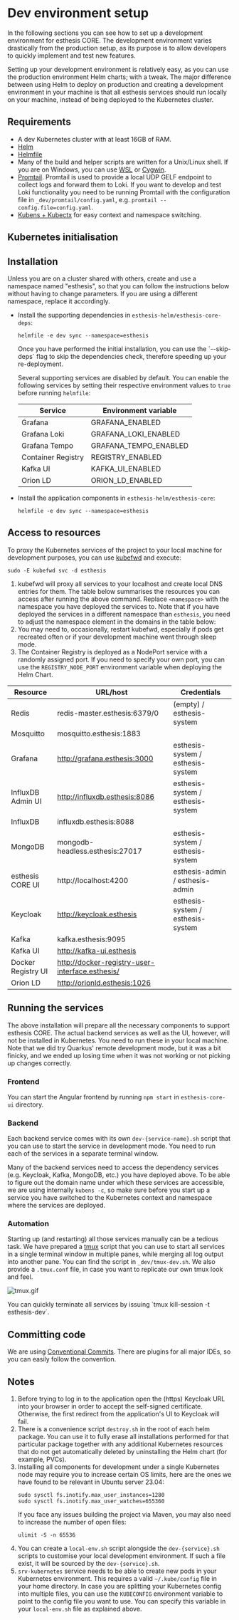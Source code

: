 # Dev environment setup

In the following sections you can see how to set up a development environment for esthesis CORE. The
development environment varies drastically from the production setup, as its purpose is to allow
developers to quickly implement and test new features.

Setting up your development environment is relatively easy, as you can use the production
environment Helm charts; with a tweak. The major difference between using Helm to deploy on production and
creating a development environment in your machine is that all esthesis services should run locally on your
machine, instead of being deployed to the Kubernetes cluster.

## Requirements

- A dev Kubernetes cluster with at least 16GB of RAM.
- [Helm](https://helm.sh)
- [Helmfile](https://github.com/helmfile/helmfile)
- Many of the build and helper scripts are written for a Unix/Linux shell. If you are on
	Windows, you can use [WSL](https://docs.microsoft.com/en-us/windows/wsl/install-win10) or [Cygwin](https://www.cygwin.com/).
- [Promtail](https://github.com/grafana/loki/releases). Promtail is used to provide a local UDP GELF
	endpoint to collect logs and forward them to Loki. If you want to develop and test Loki functionality
	you need to be running Promtail with the configuration file in `_dev/promtail/config.yaml`, e.g.
	`promtail --config.file=config.yaml`.
- [Kubens + Kubectx](https://github.com/ahmetb/kubectx) for easy context and namespace switching.

## Kubernetes initialisation

## Installation
Unless you are on a cluster shared with others, create and use a namespace named "esthesis", so that
you can follow the instructions below without having to change parameters. If you are using a
different namespace, replace it accordingly.

- Install the supporting dependencies in `esthesis-helm/esthesis-core-deps`:
	```shell
	helmfile -e dev sync --namespace=esthesis
	```

	<tip>
	Once you have performed the initial installation, you can use the `--skip-deps` flag to skip the
	dependencies check, therefore speeding up your re-deployment.
	</tip>

	Several supporting services are disabled by default. You can enable the following services by
	setting their respective environment values to `true` before running `helmfile`:

	| Service            | Environment variable  |
	|--------------------|-----------------------|
	| Grafana            | GRAFANA_ENABLED       |
	| Grafana Loki       | GRAFANA_LOKI_ENABLED  |
	| Grafana Tempo      | GRAFANA_TEMPO_ENABLED |
	| Container Registry | REGISTRY_ENABLED      |
	| Kafka UI           | KAFKA_UI_ENABLED      |
	| Orion LD           | ORION_LD_ENABLED      |

- Install the application components in `esthesis-helm/esthesis-core`:
	```shell
	helmfile -e dev sync --namespace=esthesis
	```

## Access to resources
To proxy the Kubernetes services of the project to your local machine for development purposes, you
can use [kubefwd](https://kubefwd.com) and execute:
```shell
sudo -E kubefwd svc -d esthesis
```
1. kubefwd will proxy all services to your localhost and create local DNS entries for them. The table
below summarises the resources you can access after running the above command. Replace `<namespace>`
with the namespace you have deployed the services to. Note that if you have
deployed the services in a different namespace than `esthesis`, you need to adjust the namespace
element in the domains in the table below:
2. You may need to, occasionally, restart kubefwd, especially if pods get recreated often or if your
development machine went through sleep mode.
3. The Container Registry is deployed as a NodePort service with a randomly assigned port. If you
need to specify your own port, you can use the `REGISTRY_NODE_PORT` environment variable when
deploying the Helm Chart.

| Resource           | URL/host                                        | Credentials |
|--------------------|-------------------------------------------------|-|
| Redis              | redis-master.esthesis:6379/0                    | (empty) / esthesis-system |
| Mosquitto          | mosquitto.esthesis:1883                         ||
| Grafana            | http://grafana.esthesis:3000                    | esthesis-system / esthesis-system |
| InfluxDB Admin UI  | http://influxdb.esthesis:8086                   | esthesis-system / esthesis-system |
| InfluxDB           | influxdb.esthesis:8088                          ||
| MongoDB            | mongodb-headless.esthesis:27017                 | esthesis-system / esthesis-system |
| esthesis CORE UI      | http://localhost:4200                           | esthesis-admin / esthesis-admin |
| Keycloak           | http://keycloak.esthesis                        | esthesis-system / esthesis-system |
| Kafka              | kafka.esthesis:9095                             ||
| Kafka UI           | http://kafka-ui.esthesis                        ||
| Docker Registry UI | http://docker-registry-user-interface.esthesis/ ||
| Orion LD           | http://orionld.esthesis:1026                    ||

## Running the services
The above installation will prepare all the necessary components to support esthesis CORE. The actual
backend services as well as the UI, however, will not be installed in Kubernetes. You need to run
these in your local machine. Note that we did try Quarkus' remote development mode, but it was a bit
finicky, and we ended up losing time when it was not working or not picking up changes correctly.

### Frontend
You can start the Angular frontend by running `npm start` in `esthesis-core-ui` directory.

### Backend
Each backend service comes with its own `dev-{service-name}.sh` script that you can use to start the
service in development mode. You need to run each of the services in a separate terminal window.

Many of the backend services need to access the dependency services (e.g. Keycloak, Kafka, MongoDB,
etc.) you have deployed above. To be able to figure out the domain name under which these services are
accessible, we are using internally `kubens -c`, so make sure before you start up a service you
have switched to the Kubernetes context and namespace where the services are deployed.

### Automation
Starting up (and restarting) all those services manually can be a tedious task. We have prepared a
[tmux](https://github.com/tmux/tmux/wiki) script that you can use to start all services in a single
terminal window in multiple panes, while merging all log output into another pane. You can find the
script in `_dev/tmux-dev.sh`. We also provide a `.tmux.conf` file, in case you want to replicate our
own tmux look and feel.

![tmux.gif](tmux.gif)

<tip>
You can quickly terminate all services by issuing `tmux kill-session -t esthesis-dev`.
</tip>

## Committing code
We are using [Conventional Commits](https://www.conventionalcommits.org/en/v1.0.0/).
There are plugins for all major IDEs, so you can easily follow the convention.

## Notes
1. Before trying to log in to the application open the (https) Keycloak URL into your browser in order to
	 accept the self-signed certificate. Otherwise, the first redirect from the application's UI to
	 Keycloak will fail.
2. There is a convenience script `destroy.sh` in the root of each helm package. You can use it to fully
	 erase all installations performed for that particular package together with any additional Kubernetes
	 resources that do not get automatically deleted by uninstalling the Helm chart (for example, PVCs).
3. Installing all components for development under a single Kubernetes node may require you to
	 increase certain OS limits, here are the ones we have found to be relevant in Ubuntu server 23.04:
	 ```shell
	 sudo sysctl fs.inotify.max_user_instances=1280
	 sudo sysctl fs.inotify.max_user_watches=655360
	 ```
   If you face any issues building the project via Maven, you may also need to increase the number of
	 open files:
	 ```
 	 ulimit -S -n 65536
 	 ```
4. You can create a `local-env.sh` script alongside the `dev-{service}.sh` scripts to customise your
	 local development environment. If such a file exist, it will be sourced by the `dev-{service}.sh`.
5. `srv-kubernetes` service needs to be able to create new pods in your Kubernetes environment. This
	 requires a valid `~/.kube/config` file in your home directory. In case you are splitting your
	 Kubernetes config into multiple files, you can use the `KUBECONFIG` environment variable to point
	 to the config file you want to use. You can specify this variable in your `local-env.sh` file as
	 explained above.

